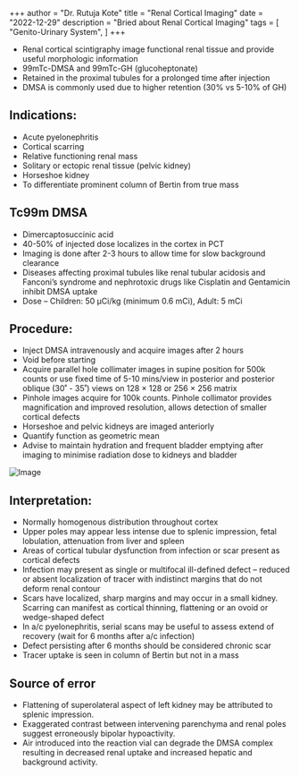 +++
author = "Dr. Rutuja Kote"
title = "Renal Cortical Imaging"
date = "2022-12-29"
description = "Bried about Renal Cortical Imaging"
tags = [
    "Genito-Urinary System",
]
+++



<!-- Google tag (gtag.js) -->
<script async src="https://www.googletagmanager.com/gtag/js?id=G-WTCET1CHE1"></script>
<script>
  window.dataLayer = window.dataLayer || [];
  function gtag(){dataLayer.push(arguments);}
  gtag('js', new Date());

  gtag('config', 'G-WTCET1CHE1');
</script>



<script async src="https://pagead2.googlesyndication.com/pagead/js/adsbygoogle.js?client=ca-pub-8022921694899705"
     crossorigin="anonymous"></script>


- Renal cortical scintigraphy image functional renal tissue and provide useful morphologic information
- 99mTc-DMSA and 99mTc-GH (glucoheptonate)
- Retained in the proximal tubules for a prolonged time after injection
- DMSA is commonly used due to higher retention (30% vs 5-10% of GH) 


## Indications:
 

- Acute pyelonephritis
- Cortical scarring
- Relative functioning renal mass
- Solitary or ectopic renal tissue (pelvic kidney)
- Horseshoe kidney
- To differentiate prominent column of Bertin from true mass


## Tc99m DMSA


- Dimercaptosuccinic acid
- 40-50% of injected dose localizes in the cortex in PCT
- Imaging is done after 2-3 hours to allow time for slow background clearance
- Diseases affecting proximal tubules like renal tubular acidosis  and Fanconi’s syndrome and nephrotoxic drugs like Cisplatin and Gentamicin inhibit DMSA uptake
- Dose – Children: 50 µCi/kg (minimum 0.6 mCi), Adult: 5 mCi


## Procedure:


- Inject DMSA intravenously and acquire images after 2 hours
- Void before starting
- Acquire parallel hole collimater images in supine position for 500k counts or use fixed time of 5-10 mins/view in posterior and posterior oblique (30˚ - 35˚) views on 128 × 128 or 256 × 256 matrix
- Pinhole images acquire for 100k counts. Pinhole collimator provides magnification and improved resolution, allows detection of smaller cortical defects
- Horseshoe and pelvic kidneys are imaged anteriorly
- Quantify function as geometric mean
- Advise to maintain hydration and frequent bladder emptying after imaging to minimise radiation dose to kidneys and bladder


![Image](/DMSA/1.png)


## Interpretation:


- Normally homogenous distribution throughout cortex
- Upper poles may appear less intense due to splenic impression, fetal lobulation, attenuation from liver and spleen
- Areas of cortical tubular dysfunction from infection or scar present as cortical defects
- Infection may present as single or multifocal ill-defined defect – reduced or absent localization of tracer with indistinct margins that do not deform renal contour
- Scars have localized, sharp margins and may occur in a small kidney. Scarring can manifest as cortical thinning, flattening or an ovoid or wedge-shaped defect
- In a/c pyelonephritis, serial scans may be useful to assess extend of recovery (wait for 6 months after a/c infection)
- Defect persisting after 6 months should be considered chronic scar
- Tracer uptake is seen in column of Bertin but not in a mass



## Source of error


- Flattening of superolateral aspect of left kidney may be attributed to splenic impression.
- Exaggerated contrast between intervening parenchyma and renal poles suggest erroneously bipolar hypoactivity.
- Air introduced into the reaction vial can degrade the DMSA complex resulting in decreased renal uptake and increased hepatic and background activity.

